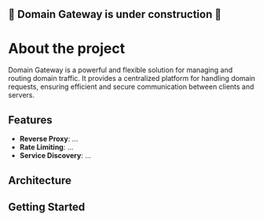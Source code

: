 ## 🚧 Domain Gateway is under construction 🚧

# About the project

Domain Gateway is a powerful and flexible solution for managing and routing domain traffic. It provides a centralized platform for handling domain requests,
ensuring efficient and secure communication between clients and servers.

## Features

- **Reverse Proxy**: ...
- **Rate Limiting**: ...
- **Service Discovery**: ...

## Architecture


## Getting Started

